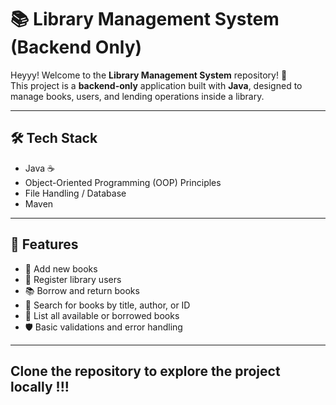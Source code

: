 
# 📚 Library Management System (Backend Only)

Heyyy! Welcome to the **Library Management System** repository! 🎯  
This project is a **backend-only** application built with **Java**, designed to manage books, users, and lending operations inside a library.

---

## 🛠️ Tech Stack

- Java ☕
- Object-Oriented Programming (OOP) Principles
- File Handling / Database 
- Maven 

---

## 🎯 Features

- 📖 Add new books
- 👤 Register library users
- 📚 Borrow and return books
- 🔎 Search for books by title, author, or ID
- 📜 List all available or borrowed books
- 🛡️ Basic validations and error handling

---

## Clone the repository to explore the project locally !!!
